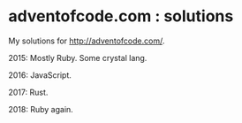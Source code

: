 # adventofcode.com : solutions
My solutions for http://adventofcode.com/.

2015: Mostly Ruby. Some crystal lang.

2016: JavaScript.

2017: Rust.

2018: Ruby again.
